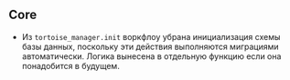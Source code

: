 ## Core

- Из `tortoise_manager.init` воркфлоу убрана инициализация схемы базы данных, 
поскольку эти действия выполняются миграциями автоматически. 
Логика вынесена в отдельную функцию если она понадобится в будущем.


